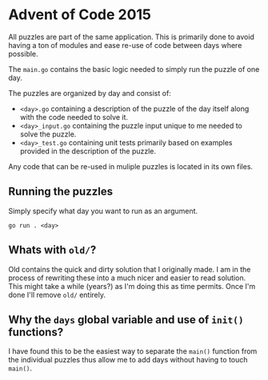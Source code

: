 # Advent of Code 2015

All puzzles are part of the same application. This is primarily done to avoid having a ton of modules and ease re-use of code between days where possible.

The `main.go` contains the basic logic needed to simply run the puzzle of one day.

The puzzles are organized by day and consist of:

* `<day>.go` containing a description of the puzzle of the day itself along with the code needed to solve it.
* `<day>_input.go` containing the puzzle input unique to me needed to solve the puzzle.
* `<day>_test.go` containing unit tests primarily based on examples provided in the description of the puzzle.

Any code that can be re-used in muliple puzzles is located in its own files.

## Running the puzzles

Simply specify what day you want to run as an argument.

```
go run . <day>
```

## Whats with `old/`?

Old contains the quick and dirty solution that I originally made. I am in the process of rewriting these into a much nicer and easier to read solution. This might take a while (years?) as I'm doing this as time permits. Once I'm done I'll remove `old/` entirely.


## Why the `days` global variable and use of `init()` functions?

I have found this to be the easiest way to separate the `main()` function from the individual puzzles thus allow me to add days without having to touch `main()`.
